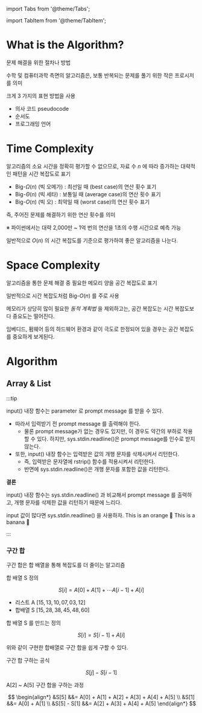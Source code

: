 import Tabs from '@theme/Tabs';

import TabItem from '@theme/TabItem';

# What is the Algorithm?

문제 해결을 위한 절차나 방법

수학 및 컴퓨터과학 측면의 알고리즘은, 보통 반복되는 문제를 풀기 위한 작은 프로시저를 의미

크게 3 가지의 표현 방법을 사용

- 의사 코드 pseudocode
- 순서도
- 프로그래밍 언어

# Time Complexity

알고리즘의 소요 시간을 정확히 평가할 수 없으므로, 자료 수 $n$ 에 따라 증가하는 대략적인 패턴을 시간 복잡도로 표기

- Big-$\Omega(n)$ (빅 오메가) : 최선일 때 (best case)의 연산 횟수 표기
- Big-$\Theta(n)$ (빅 세타)   : 보통일 때 (average case)의 연산 횟수 표기
- Big-$O(n)$ (빅 오)          : 최악일 때 (worst case)의 연산 횟수 표기

즉, 주어진 문제를 해결하기 위한 연산 횟수를 의미

※ 파이썬에서는 대략 2,000만 ~ 1억 번의 연산을 1초의 수행 시간으로 예측 가능

일반적으로 $O(n)$ 의 시간 복잡도를 기준으로 평가하여 좋은 알고리즘을 나눈다.

# Space Complexity

알고리즘을 통한 문제 해결 중 필요한 메모리 양을 공간 복잡도로 표기

일반적으로 시간 복잡도처럼 Big-$O(n)$ 를 주로 사용

메모리가 상당히 많이 필요한 _동적 계획법_ 을 제외하고는, 공간 복잡도는 시간 복잡도보다 중요도는 떨어진다.

임베디드, 펌웨어 등의 하드웨어 환경과 같이 극도로 한정되어 있을 경우는 공간 복잡도를 중요하게 보게된다.

# Algorithm

## Array & List

:::tip

<Tabs>
  <TabItem value="input" label="input()">
input() 내장 함수는 parameter 로 prompt message 를 받을 수 있다. 

- 따라서 입력받기 전 prompt message 를 출력해야 한다. 
  - 물론 prompt message가 없는 경우도 있지만, 이 경우도 약간의 부하로 작용할 수 있다. 하지만, sys.stdin.readline()은 prompt message를 인수로 받지 않는다.
- 또한, input() 내장 함수는 입력받은 값의 개행 문자를 삭제시켜서 리턴한다. 
  - 즉, 입력받은 문자열에 rstrip() 함수를 적용시켜서 리턴한다. 
  - 반면에 sys.stdin.readline()은 개행 문자를 포함한 값을 리턴한다.

**결론**

input() 내장 함수는 sys.stdin.readline() 과 비교해서 prompt message 를 출력하고, 개행 문자를 삭제한 값을 리턴하기 때문에 느리다.

input 값이 많다면 sys.stdin.readline() 을 사용하자.
  </TabItem>
  <TabItem value="orange" label="Orange">This is an orange 🍊</TabItem>
  <TabItem value="banana" label="Banana">This is a banana 🍌</TabItem>
</Tabs>



:::

### 구간 합

구간 합은 합 배열을 통해 복잡도를 더 줄이는 알고리즘

합 배열 S 정의

$$
S[i] = A[0] + A[1] + \cdots A[i - 1] + A[i]
$$

- 리스트 A $[15, 13, 10, 07, 03, 12]$
- 합배열 S $[15, 28, 38, 45, 48, 60]$

합 배열 S 를 만드는 정의

$$
S[i] = S[i - 1] + A[i]
$$

위와 같이 구현한 합배열로 구간 합을 쉽게 구할 수 있다.

구간 합 구하는 공식

$$
S[j] - S[i - 1]
$$

A[2] ~ A[5] 구간 합을 구하는 과정

$$
\begin{align*}
    &S[5] &&= A[0] + A[1] + A[2] + A[3] + A[4] + A[5] \\
    &S[1] &&= A[0] + A[1] \\
    &S[5] - S[1] &&=  A[2] + A[3] + A[4] + A[5]
\end{align*}
$$